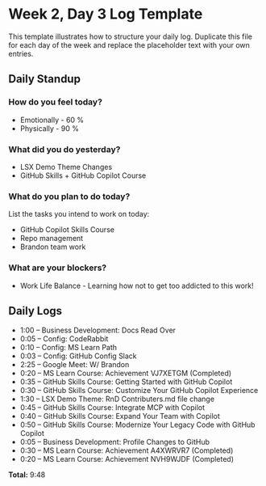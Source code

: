 # Week 2, Day 3 Log Template

This template illustrates how to structure your daily log.  Duplicate this file for each day of the week and replace the placeholder text with your own entries.

## Daily Standup

### How do you feel today?

- Emotionally - 60 %
- Physically - 90 %

### What did you do yesterday?

- LSX Demo Theme Changes
- GitHub Skills + GitHub Copilot Course

### What do you plan to do today?

List the tasks you intend to work on today:

- GitHub Copilot Skills Course
- Repo management
- Brandon team work

### What are your blockers?

- Work Life Balance - Learning how not to get too addicted to this work!

## Daily Logs


- 1:00 – Business Development: Docs Read Over
- 0:05 – Config: CodeRabbit
- 0:10 – Config: MS Learn Path
- 0:03 – Config: GitHub Config Slack
- 2:25 – Google Meet: W/ Brandon
- 0:20 – MS Learn Course: Achievement VJ7XETGM (Completed)
- 0:35 – GitHub Skills Course: Getting Started with GitHub Copilot
- 0:30 – GitHub Skills Course: Customize Your GitHub Copilot Experience
- 1:30 – LSX Demo Theme: RnD Contributers.md file change
- 0:45 – GitHub Skills Course: Integrate MCP with Copilot
- 0:40 – GitHub Skills Course: Expand Your Team with Copilot
- 0:50 – GitHub Skills Course: Modernize Your Legacy Code with GitHub Copilot
- 0:05 – Business Development: Profile Changes to GitHub
- 0:30 – MS Learn Course: Achievement A4XWRVR7 (Completed)
- 0:20 – MS Learn Course: Achievement NVH9WJDF (Completed)

**Total:** 9:48